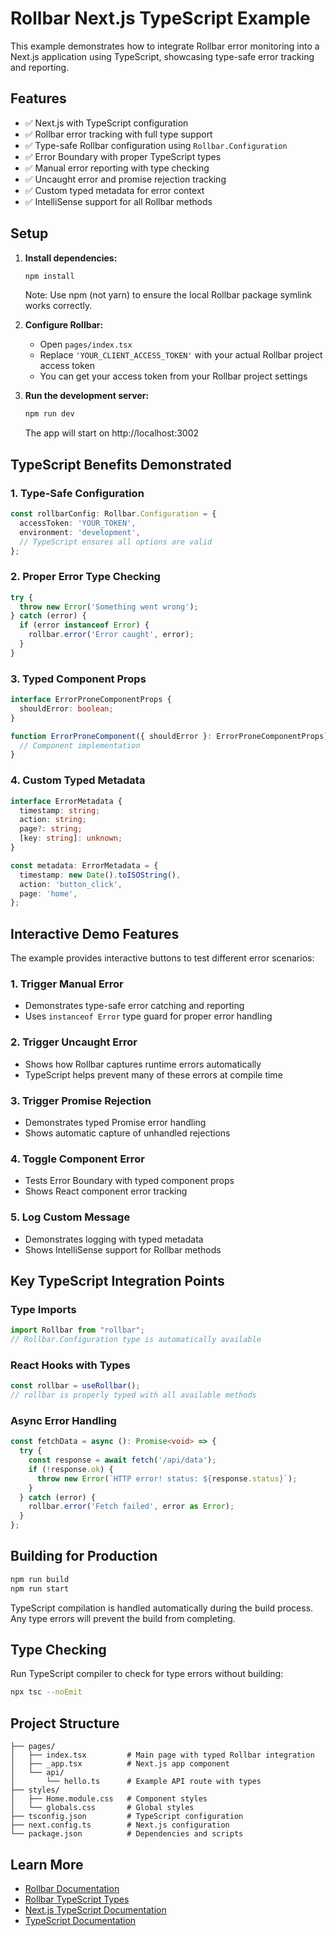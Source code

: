 # Rollbar Next.js TypeScript Example

This example demonstrates how to integrate Rollbar error monitoring into a Next.js application using TypeScript, showcasing type-safe error tracking and reporting.

## Features

- ✅ Next.js with TypeScript configuration
- ✅ Rollbar error tracking with full type support
- ✅ Type-safe Rollbar configuration using `Rollbar.Configuration`
- ✅ Error Boundary with proper TypeScript types
- ✅ Manual error reporting with type checking
- ✅ Uncaught error and promise rejection tracking
- ✅ Custom typed metadata for error context
- ✅ IntelliSense support for all Rollbar methods

## Setup

1. **Install dependencies:**
   ```bash
   npm install
   ```

   Note: Use npm (not yarn) to ensure the local Rollbar package symlink works correctly.

2. **Configure Rollbar:**
   - Open `pages/index.tsx`
   - Replace `'YOUR_CLIENT_ACCESS_TOKEN'` with your actual Rollbar project access token
   - You can get your access token from your Rollbar project settings

3. **Run the development server:**
   ```bash
   npm run dev
   ```

   The app will start on http://localhost:3002

## TypeScript Benefits Demonstrated

### 1. **Type-Safe Configuration**
```typescript
const rollbarConfig: Rollbar.Configuration = {
  accessToken: 'YOUR_TOKEN',
  environment: 'development',
  // TypeScript ensures all options are valid
};
```

### 2. **Proper Error Type Checking**
```typescript
try {
  throw new Error('Something went wrong');
} catch (error) {
  if (error instanceof Error) {
    rollbar.error('Error caught', error);
  }
}
```

### 3. **Typed Component Props**
```typescript
interface ErrorProneComponentProps {
  shouldError: boolean;
}

function ErrorProneComponent({ shouldError }: ErrorProneComponentProps) {
  // Component implementation
}
```

### 4. **Custom Typed Metadata**
```typescript
interface ErrorMetadata {
  timestamp: string;
  action: string;
  page?: string;
  [key: string]: unknown;
}

const metadata: ErrorMetadata = {
  timestamp: new Date().toISOString(),
  action: 'button_click',
  page: 'home',
};
```

## Interactive Demo Features

The example provides interactive buttons to test different error scenarios:

### 1. **Trigger Manual Error**
- Demonstrates type-safe error catching and reporting
- Uses `instanceof Error` type guard for proper error handling

### 2. **Trigger Uncaught Error**
- Shows how Rollbar captures runtime errors automatically
- TypeScript helps prevent many of these errors at compile time

### 3. **Trigger Promise Rejection**
- Demonstrates typed Promise error handling
- Shows automatic capture of unhandled rejections

### 4. **Toggle Component Error**
- Tests Error Boundary with typed component props
- Shows React component error tracking

### 5. **Log Custom Message**
- Demonstrates logging with typed metadata
- Shows IntelliSense support for Rollbar methods

## Key TypeScript Integration Points

### Type Imports
```typescript
import Rollbar from "rollbar";
// Rollbar.Configuration type is automatically available
```

### React Hooks with Types
```typescript
const rollbar = useRollbar();
// rollbar is properly typed with all available methods
```

### Async Error Handling
```typescript
const fetchData = async (): Promise<void> => {
  try {
    const response = await fetch('/api/data');
    if (!response.ok) {
      throw new Error(`HTTP error! status: ${response.status}`);
    }
  } catch (error) {
    rollbar.error('Fetch failed', error as Error);
  }
};
```

## Building for Production

```bash
npm run build
npm run start
```

TypeScript compilation is handled automatically during the build process. Any type errors will prevent the build from completing.

## Type Checking

Run TypeScript compiler to check for type errors without building:

```bash
npx tsc --noEmit
```

## Project Structure

```
├── pages/
│   ├── index.tsx         # Main page with typed Rollbar integration
│   ├── _app.tsx          # Next.js app component
│   └── api/
│       └── hello.ts      # Example API route with types
├── styles/
│   ├── Home.module.css   # Component styles
│   └── globals.css       # Global styles
├── tsconfig.json         # TypeScript configuration
├── next.config.ts        # Next.js configuration
└── package.json          # Dependencies and scripts
```

## Learn More

- [Rollbar Documentation](https://docs.rollbar.com/)
- [Rollbar TypeScript Types](https://github.com/rollbar/rollbar.js/blob/master/index.d.ts)
- [Next.js TypeScript Documentation](https://nextjs.org/docs/basic-features/typescript)
- [TypeScript Documentation](https://www.typescriptlang.org/docs/)
